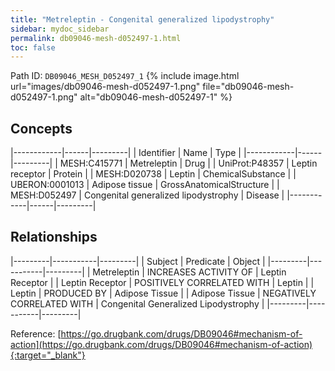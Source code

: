 ```yaml
---
title: "Metreleptin - Congenital generalized lipodystrophy"
sidebar: mydoc_sidebar
permalink: db09046-mesh-d052497-1.html
toc: false 
---
```



Path ID: `DB09046_MESH_D052497_1`
{% include image.html url="images/db09046-mesh-d052497-1.png" file="db09046-mesh-d052497-1.png" alt="db09046-mesh-d052497-1" %}

## Concepts

|------------|------|---------|
| Identifier | Name | Type    |
|------------|------|---------|
| MESH:C415771 | Metreleptin | Drug |
| UniProt:P48357 | Leptin receptor | Protein |
| MESH:D020738 | Leptin | ChemicalSubstance |
| UBERON:0001013 | Adipose tissue | GrossAnatomicalStructure |
| MESH:D052497 | Congenital generalized lipodystrophy | Disease |
|------------|------|---------|

## Relationships

|---------|-----------|---------|
| Subject | Predicate | Object  |
|---------|-----------|---------|
| Metreleptin | INCREASES ACTIVITY OF | Leptin Receptor |
| Leptin Receptor | POSITIVELY CORRELATED WITH | Leptin |
| Leptin | PRODUCED BY | Adipose Tissue |
| Adipose Tissue | NEGATIVELY CORRELATED WITH | Congenital Generalized Lipodystrophy |
|---------|-----------|---------|

Reference: [https://go.drugbank.com/drugs/DB09046#mechanism-of-action](https://go.drugbank.com/drugs/DB09046#mechanism-of-action){:target="_blank"}